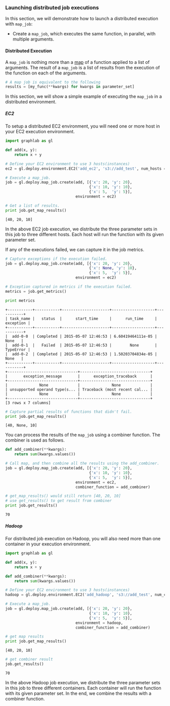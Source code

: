 ### Launching distributed job executions

In this section, we will demonstrate how to launch a distributed execution with ``map_job``:

- Create a ``map_job``, which executes the same function, in parallel, with 
  multiple arguments.


#### Distributed Execution

A ``map_job`` is nothing more than a [map](https://docs.python.org/2/library/functions.html#map)
of a function applied to a list of arguments. The result of a ``map_job`` is
a list of results from the execution of the function on each of the arguments.

```python
# A map job is equivalent to the following
results = [my_func(**kwargs) for kwargs in parameter_set]
```

In this section, we will show a simple example of executing the ``map_job`` 
in a distributed environment.

##### EC2

To setup a distributed EC2 environment, you will need one or more host in your
EC2 execution environment.

```python
import graphlab as gl

def add(x, y):
    return x + y

# Define your EC2 environment to use 3 hosts(instances)
ec2 = gl.deploy.environment.EC2('add_ec2', 's3://add_test', num_hosts = 3)

# Execute a map_job.
job = gl.deploy.map_job.create(add, [{'x': 20, 'y': 20}, 
                                     {'x': 10, 'y': 10}, 
                                     {'x': 5,  'y': 5}],
                               environment = ec2)

# Get a list of results.
print job.get_map_results()
```
```
[40, 20, 10]
```

In the above EC2 job execution, we distribute the three parameter sets in this job to
three different hosts. Each host will run the function with its given parameter set.

If any of the executions failed, we can capture it in the job metrics.

```python
# Capture exceptions if the execution failed.
job = gl.deploy.map_job.create(add, [{'x': 20, 'y': 20}, 
                                     {'x': None, 'y': 10}, 
                                     {'x': 5,  'y': 5}],
                               environment = ec2)

# Exception captured in metrics if the execution failed.
metrics = job.get_metrics()

print metrics
```
```
+-----------+-----------+---------------------+-------------------+-----------+
| task_name |   status  |      start_time     |      run_time     | exception |
+-----------+-----------+---------------------+-------------------+-----------+
|  add-0-0  | Completed | 2015-05-07 12:46:53 | 6.60419464111e-05 |    None   |
|  add-0-1  |   Failed  | 2015-05-07 12:46:53 |        None       | TypeError |
|  add-0-2  | Completed | 2015-05-07 12:46:53 | 1.50203704834e-05 |    None   |
+-----------+-----------+---------------------+-------------------+-----------+
+-------------------------------+-------------------------------+
|       exception_message       |      exception_traceback      |
+-------------------------------+-------------------------------+
|              None             |              None             |
| unsupported operand type(s... | Traceback (most recent cal... |
|              None             |              None             |
+-------------------------------+-------------------------------+
[3 rows x 7 columns]
```
```python
# Capture partial results of functions that didn't fail.
print job.get_map_results()
```
```
[40, None, 10]
```
 
You can process the results of the ``map_job`` using a combiner function. The
combiner is used as follows.

```python
def add_combiner(**kwargs):
    return sum(kwargs.values())

# Call map, and then combine all the results using the add_combiner.
job = gl.deploy.map_job.create(add, [{'x': 20, 'y': 20}, 
                                     {'x': 10, 'y': 10}, 
                                     {'x': 5,  'y': 5}], 
                               environment = ec2,
                               combiner_function = add_combiner)

# get_map_results() would still return [40, 20, 10]
# use get_results() to get result from combiner
print job.get_results()
```
```
70
```


##### Hadoop

For distributed job execution on Hadoop, you will also need more than one container
in your execution environment.

```python
import graphlab as gl

def add(x, y):
    return x + y

def add_combiner(**kwargs):
    return sum(kwargs.values())

# Define your EC2 environment to use 3 hosts(instances)
hadoop = gl.deploy.environment.EC2('add_hadoop', 's3://add_test', num_containers = 3)

# Execute a map_job.
job = gl.deploy.map_job.create(add, [{'x': 20, 'y': 20}, 
                                     {'x': 10, 'y': 10}, 
                                     {'x': 5,  'y': 5}],
                               environment = hadoop,
                               combiner_function = add_combiner)

# get map results
print job.get_map_results()
```
```
[40, 20, 10]
```

```python
# get combiner result
job.get_results()
```
```
70
```
In the above Hadoop job execution, we distribute the three parameter sets in this job to
three different containers. Each container will run the function with its given parameter set. In the end, we combine the results with a combiner function.
